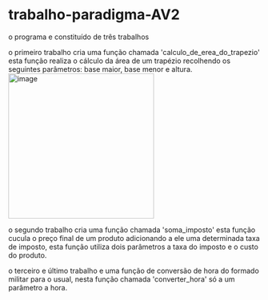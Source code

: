# trabalho-paradigma-AV2
o programa e constituído de três trabalhos

  o primeiro trabalho cria uma função chamada 'calculo_de_erea_do_trapezio'
esta função realiza o cálculo da área de um trapézio recolhendo os seguintes parâmetros:
base maior, base menor e altura.
<img width="291" alt="image" src="https://user-images.githubusercontent.com/114316194/199260426-d85bae53-c58e-4786-89ac-e8ce109b874d.png">

  o segundo trabalho cria uma função chamada 'soma_imposto'
esta função cucula o preço final de um produto adicionando a ele uma determinada taxa de imposto,
esta função utiliza dois parâmetros a taxa do imposto e o custo do produto.

  o terceiro e último trabalho e uma função de conversão de hora do formado militar para o usual,
  nesta função chamada 'converter_hora' só a um parâmetro a hora.

